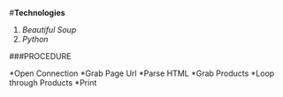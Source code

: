 #**Technologies**

1. _Beautiful Soup_
1. _Python_ 

###PROCEDURE

*Open Connection
*Grab Page Url
*Parse HTML 
*Grab Products 
*Loop through Products 
*Print 